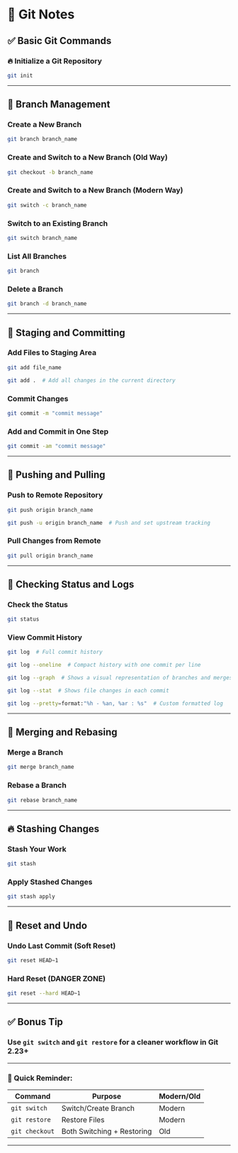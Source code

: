 # 🎯 Git Notes 

## ✅ Basic Git Commands

### 🔥 Initialize a Git Repository
```bash
git init
```

---

## 🌱 Branch Management

### Create a New Branch
```bash
git branch branch_name
```

### Create and Switch to a New Branch (Old Way)
```bash
git checkout -b branch_name
```

### Create and Switch to a New Branch (Modern Way)
```bash
git switch -c branch_name
```

### Switch to an Existing Branch
```bash
git switch branch_name
```

### List All Branches
```bash
git branch
```

### Delete a Branch
```bash
git branch -d branch_name
```

---

## 🌟 Staging and Committing

### Add Files to Staging Area
```bash
git add file_name
```
```bash
git add .  # Add all changes in the current directory
```

### Commit Changes
```bash
git commit -m "commit message"
```

### Add and Commit in One Step
```bash
git commit -am "commit message"
```

---

## 🚀 Pushing and Pulling

### Push to Remote Repository
```bash
git push origin branch_name
```
```bash
git push -u origin branch_name  # Push and set upstream tracking
```

### Pull Changes from Remote
```bash
git pull origin branch_name
```

---

## 🧐 Checking Status and Logs

### Check the Status
```bash
git status
```

### View Commit History
```bash
git log  # Full commit history
```

```bash
git log --oneline  # Compact history with one commit per line
```

```bash
git log --graph  # Shows a visual representation of branches and merges
```

```bash
git log --stat  # Shows file changes in each commit
```

```bash
git log --pretty=format:"%h - %an, %ar : %s"  # Custom formatted log
```

---

## 🔄 Merging and Rebasing

### Merge a Branch
```bash
git merge branch_name
```

### Rebase a Branch
```bash
git rebase branch_name
```

---

## 🔥 Stashing Changes

### Stash Your Work
```bash
git stash
```

### Apply Stashed Changes
```bash
git stash apply
```

---

## 🛑 Reset and Undo

### Undo Last Commit (Soft Reset)
```bash
git reset HEAD~1
```

### Hard Reset (DANGER ZONE)
```bash
git reset --hard HEAD~1
```

---

## ✅ Bonus Tip
### Use `git switch` and `git restore` for a cleaner workflow in Git 2.23+

---

### 🎯 Quick Reminder:
| Command         | Purpose                  | Modern/Old |
|-----------------|----------------------|-------------------|
| `git switch`         | Switch/Create Branch | Modern |
| `git restore`         | Restore Files | Modern |
| `git checkout`   | Both Switching + Restoring | Old |

---




